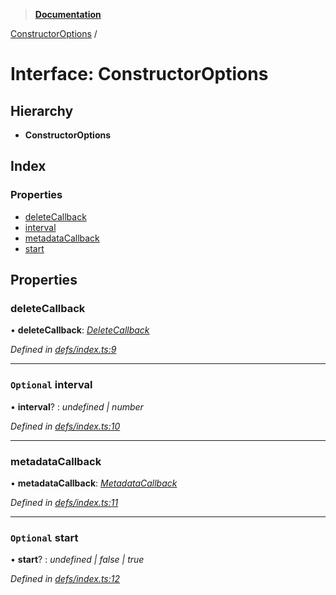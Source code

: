 > **[Documentation](../README.md)**

[ConstructorOptions](constructoroptions.md) /

# Interface: ConstructorOptions

## Hierarchy

* **ConstructorOptions**

## Index

### Properties

* [deleteCallback](constructoroptions.md#deletecallback)
* [interval](constructoroptions.md#optional-interval)
* [metadataCallback](constructoroptions.md#metadatacallback)
* [start](constructoroptions.md#optional-start)

## Properties

###  deleteCallback

• **deleteCallback**: *[DeleteCallback](../README.md#deletecallback)*

*Defined in [defs/index.ts:9](https://github.com/badbatch/cachemap/blob/52c713b/packages/reaper/src/defs/index.ts#L9)*

___

### `Optional` interval

• **interval**? : *undefined | number*

*Defined in [defs/index.ts:10](https://github.com/badbatch/cachemap/blob/52c713b/packages/reaper/src/defs/index.ts#L10)*

___

###  metadataCallback

• **metadataCallback**: *[MetadataCallback](../README.md#metadatacallback)*

*Defined in [defs/index.ts:11](https://github.com/badbatch/cachemap/blob/52c713b/packages/reaper/src/defs/index.ts#L11)*

___

### `Optional` start

• **start**? : *undefined | false | true*

*Defined in [defs/index.ts:12](https://github.com/badbatch/cachemap/blob/52c713b/packages/reaper/src/defs/index.ts#L12)*